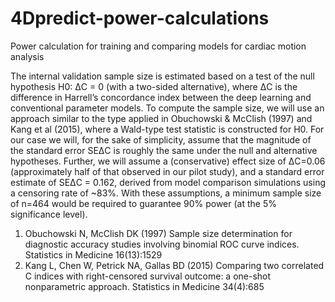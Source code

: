 # 4Dpredict-power-calculations
Power calculation for training and comparing models for cardiac motion analysis

The internal validation sample size is estimated based on a test of the null hypothesis H0: ΔC = 0 (with a two-sided alternative), where ΔC is the difference in Harrell’s concordance index between the deep learning and conventional parameter models. To compute the sample size, we will use an approach similar to the type applied in Obuchowski & McClish (1997) and Kang et al (2015), where a Wald-type test statistic is constructed for H0. For our case we will, for the sake of simplicity, assume that the magnitude of the standard error SEΔC is roughly the same under the null and alternative hypotheses. Further, we will assume a (conservative) effect size of ΔC=0.06 (approximately half of that observed in our pilot study), and a standard error estimate of SEΔC = 0.162, derived from model comparison simulations using a censoring rate of ~83%. With these assumptions, a minimum sample size of n=464 would be required to guarantee 90% power (at the 5% significance level). 

1.	Obuchowski N, McClish DK (1997) Sample size determination for diagnostic accuracy studies involving binomial ROC curve indices. Statistics in Medicine 16(13):1529
2.	Kang L, Chen W, Petrick NA, Gallas BD (2015) Comparing two correlated C indices with right-censored survival outcome: a one-shot nonparametric approach. Statistics in Medicine 34(4):685

